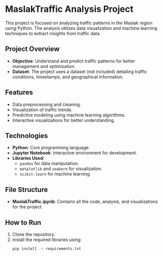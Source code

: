 # MaslakTraffic Analysis Project

This project is focused on analyzing traffic patterns in the Maslak region using Python. The analysis utilizes data visualization and machine learning techniques to extract insights from traffic data.

## Project Overview
- **Objective**: Understand and predict traffic patterns for better management and optimization.
- **Dataset**: The project uses a dataset (not included) detailing traffic conditions, timestamps, and geographical information.

## Features
- Data preprocessing and cleaning.
- Visualization of traffic trends.
- Predictive modeling using machine learning algorithms.
- Interactive visualizations for better understanding.

## Technologies
- **Python**: Core programming language.
- **Jupyter Notebook**: Interactive environment for development.
- **Libraries Used**:
  - `pandas` for data manipulation.
  - `matplotlib` and `seaborn` for visualization.
  - `scikit-learn` for machine learning.

## File Structure
- **MaslakTraffic.ipynb**: Contains all the code, analysis, and visualizations for the project.

## How to Run
1. Clone the repository.
2. Install the required libraries using:
   ```bash
   pip install -r requirements.txt
